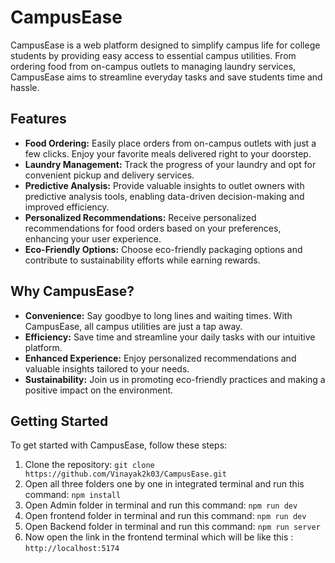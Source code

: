 # CampusEase

CampusEase is a web platform designed to simplify campus life for college students by providing easy access to essential campus utilities. From ordering food from on-campus outlets to managing laundry services, CampusEase aims to streamline everyday tasks and save students time and hassle.

## Features

- **Food Ordering:** Easily place orders from on-campus outlets with just a few clicks. Enjoy your favorite meals delivered right to your doorstep.
- **Laundry Management:** Track the progress of your laundry and opt for convenient pickup and delivery services.
- **Predictive Analysis:** Provide valuable insights to outlet owners with predictive analysis tools, enabling data-driven decision-making and improved efficiency.
- **Personalized Recommendations:** Receive personalized recommendations for food orders based on your preferences, enhancing your user experience.
- **Eco-Friendly Options:** Choose eco-friendly packaging options and contribute to sustainability efforts while earning rewards.

## Why CampusEase?

- **Convenience:** Say goodbye to long lines and waiting times. With CampusEase, all campus utilities are just a tap away.
- **Efficiency:** Save time and streamline your daily tasks with our intuitive platform.
- **Enhanced Experience:** Enjoy personalized recommendations and valuable insights tailored to your needs.
- **Sustainability:** Join us in promoting eco-friendly practices and making a positive impact on the environment.

## Getting Started

To get started with CampusEase, follow these steps:

1. Clone the repository: `git clone https://github.com/Vinayak2k03/CampusEase.git`
2. Open all three folders one by one in integrated terminal and run this command: `npm install`
3. Open Admin folder in terminal and run this command: `npm run dev`
4. Open frontend folder in terminal and run this command: `npm run dev`
5. Open Backend folder in terminal and run this command: `npm run server`
6. Now open the link in the frontend terminal which will be like this : `http://localhost:5174`
